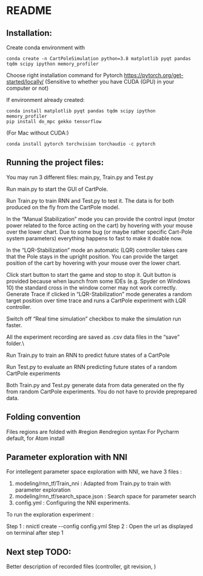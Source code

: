 # README


## Installation:

Create conda environment with 

	conda create -n CartPoleSimulation python=3.8 matplotlib pyqt pandas tqdm scipy ipython memory_profiler


Choose right installation command for Pytorch
https://pytorch.org/get-started/locally/
(Sensitive to whether you have CUDA (GPU) in your computer or not)

If environment already created:

    conda install matplotlib pyqt pandas tqdm scipy ipython memory_profiler
    pip install do_mpc gekko tensorflow
 
(For Mac without CUDA:)

    conda install pytorch torchvision torchaudio -c pytorch


## Running the project files:

You may run 3 different files: main.py, Train.py and Test.py



Run main.py to start the GUI of CartPole.

Run Train.py to train RNN and Test.py to test it. The data is for both produced on the fly from the CartPole model.

In the “Manual Stabilization” mode you can provide the control input (motor power related to the force acting on the cart) by hovering with your mouse over the lower chart. Due to some bug (or maybe rather specific Cart-Pole system parameters) everything happens to fast to make it doable now.

In the “LQR-Stabilization” mode an automatic (LQR) controller takes care that the Pole stays in the upright position. You can provide the target position of the cart by hovering with your mouse over the lower chart.

Click start button to start the game and stop to stop it.
Quit button is provided because when launch from some IDEs (e.g. Spyder on Windows 10) the standard cross in the window corner may not work correctly.
Generate Trace if clicked in “LQR-Stabilization” mode generates a random target position over time trace and runs a CartPole experiment with LQR controller.

Switch off “Real time simulation” checkbox to make the simulation run faster.

All the experiment recording are saved as .csv data files in the “save” folder.\



Run Train.py to train an RNN to predict future states of a CartPole

Run Test.py to evaluate an RNN predicting future states of a random CartPole experiments

Both Train.py and Test.py generate data from data generated on the fly from random CartPole experiments. You do not have to provide preprepared data.

## Folding convention
Files regions are folded with #region #endregion syntax
For Pycharm default, for Atom install

## Parameter exploration with NNI

For intellegent parameter space exploration with NNI, we have 3 files : 

1. modeling/rnn_tf/Train_nni : Adapted from Train.py to train with parameter exploration
2. modeling/rnn_tf/search_space.json : Search space for parameter search
3. config.yml : Configuring the NNI experiments. 

To run the exploration experiment :

Step 1 : nnictl create --config config.yml
Step 2 : Open the url as displayed on terminal after step 1

## Next step TODO:
Better description of recorded files (controller, git revision, )
